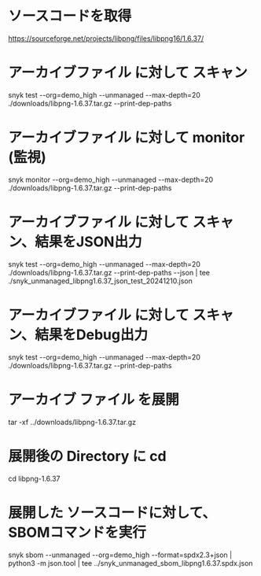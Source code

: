 # ソースコードを取得
https://sourceforge.net/projects/libpng/files/libpng16/1.6.37/

# アーカイブファイル に対して スキャン
snyk test --org=demo_high --unmanaged --max-depth=20 ./downloads/libpng-1.6.37.tar.gz --print-dep-paths

# アーカイブファイル に対して monitor (監視)
snyk monitor --org=demo_high --unmanaged --max-depth=20 ./downloads/libpng-1.6.37.tar.gz --print-dep-paths

# アーカイブファイル に対して スキャン、結果をJSON出力
snyk test --org=demo_high --unmanaged --max-depth=20 ./downloads/libpng-1.6.37.tar.gz --print-dep-paths --json | tee ./snyk_unmanaged_libpng1.6.37_json_test_20241210.json

# アーカイブファイル に対して スキャン、結果をDebug出力
snyk test --org=demo_high --unmanaged --max-depth=20 ./downloads/libpng-1.6.37.tar.gz --print-dep-paths

# アーカイブ ファイル を展開
tar -xf ../downloads/libpng-1.6.37.tar.gz

# 展開後の Directory に cd
cd libpng-1.6.37

# 展開した ソースコードに対して、SBOMコマンドを実行
snyk sbom --unmanaged --org=demo_high --format=spdx2.3+json | python3 -m json.tool | tee ../snyk_unmanaged_sbom_libpng1.6.37.spdx.json
